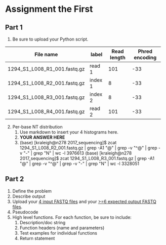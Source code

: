 # Assignment the First

## Part 1
1. Be sure to upload your Python script.

| File name | label | Read length | Phred encoding |
|---|---|---|---|
| 1294_S1_L008_R1_001.fastq.gz | read 1 | 101 | -33 |
| 1294_S1_L008_R2_001.fastq.gz | index 1 | 8 | -33 |
| 1294_S1_L008_R3_001.fastq.gz | index 2 | 8 | -33 |
| 1294_S1_L008_R4_001.fastq.gz | read 2 | 101 | -33 |

2. Per-base NT distribution
    1. Use markdown to insert your 4 histograms here.
    2. **YOUR ANSWER HERE**
    3.  (base) [kraleigh@n278 2017_sequencing]$ zcat 1294_S1_L008_R2_001.fastq.gz | grep -A1 "@" | grep -v "^@" | grep -v "-" | grep "N" | wc -l
        3976613
        (base) [kraleigh@n278 2017_sequencing]$ zcat 1294_S1_L008_R3_001.fastq.gz | grep -A1 "@" | grep -v "^@" | grep -v "-" | grep "N" | wc -l
        3328051
    
## Part 2
1. Define the problem
2. Describe output
3. Upload your [4 input FASTQ files](../TEST-input_FASTQ) and your [>=6 expected output FASTQ files](../TEST-output_FASTQ).
4. Pseudocode
5. High level functions. For each function, be sure to include:
    1. Description/doc string
    2. Function headers (name and parameters)
    3. Test examples for individual functions
    4. Return statement
